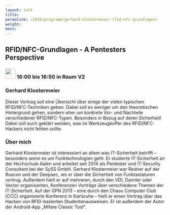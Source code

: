```yaml
---
layout: talk
title:
permalink: /2018/programm/gerhard-klostermeier-rfid-nfc-grundlagen/
weight:
menu:
---
```

## RFID/NFC-Grundlagen - A Pentesters Perspective

### <img height = "32" src="../../../images/talk.svg"> 16:00 bis 16:50 in Raum V2

### Gerhard Klostermeier

Dieser Vortrag soll eine Übersicht über einige der vielen typischen RFID/NFC-Techniken geben. Dabei soll es weniger um den theoretischen Hintergrund gehen, sondern eher um konkrete Vor- und Nachteile verschiedener RFID/NFC-Typen. Besonders in Bezug auf deren Sicherheit! Dabei soll auch geklärt werden, was im Werkzeugkoffer des RFID/NFC-Hackers nicht fehlen sollte. 

### Über mich

Gerhard Klostermeier ist interessiert an allem was IT-Sicherheit betrifft – besonders wenn es um Funktechnologien geht. Er studierte IT-Sicherheit an der Hochschule Aalen und arbeitet seit 2014 als Pentester und IT-Security Consultant bei der SySS GmbH. Gerhard Klostermeier war Redner auf der Ruxcon und der Deepsec, wo er über die Sicherheit von Funktastaturen vortrug. Außerdem hielt er auf mehreren, durch den VDI, Daimler oder Vector organisierten, Konferenzen Vorträge über verschiedene Themen der IT-Sicherheit. Auf der GPN 2013 – eine durch den Chaos Computer Club (CCC) organisierte Konferenz in Karlsruhe – hielt er einen Vortrag über das Hacken von RFID-basierten Studentenausweisen. Er ist außerdem der Autor der Android-App „Mifare Classic Tool“.

